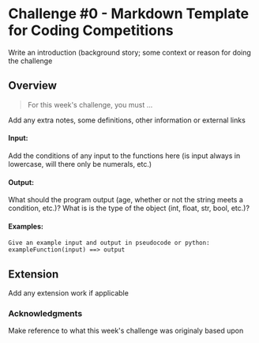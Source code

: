 # Challenge #0 - Markdown Template for Coding Competitions

Write an introduction (background story; some context or reason for doing the challenge

## Overview
> For this week's challenge, you must ...

Add any extra notes, some definitions, other information or external links

#### Input:
Add the conditions of any input to the functions here (is input always in lowercase, will there only be numerals, etc.)

#### Output:
What should the program output (age, whether or not the string meets a condition, etc.)? What is is the type of the object (int, float, str, bool, etc.)?

#### Examples:
```
Give an example input and output in pseudocode or python:
exampleFunction(input) ==> output
```

## Extension
Add any extension work if applicable

### Acknowledgments
Make reference to what this week's challenge was originaly based upon
